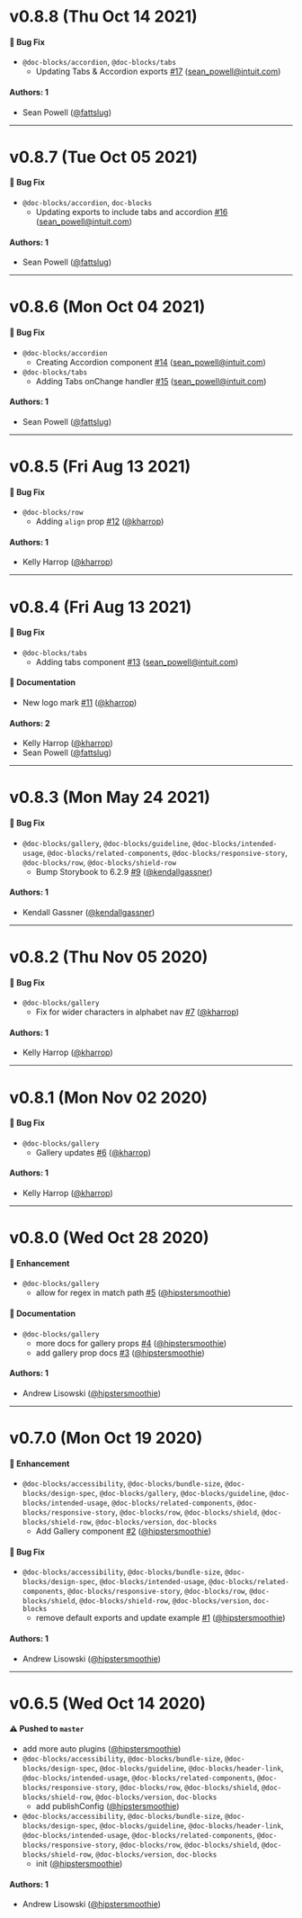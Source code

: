 # v0.8.8 (Thu Oct 14 2021)

#### 🐛 Bug Fix

- `@doc-blocks/accordion`, `@doc-blocks/tabs`
  - Updating Tabs & Accordion exports [#17](https://github.com/intuit/doc-blocks/pull/17) (sean_powell@intuit.com)

#### Authors: 1

- Sean Powell ([@fattslug](https://github.com/fattslug))

---

# v0.8.7 (Tue Oct 05 2021)

#### 🐛 Bug Fix

- `@doc-blocks/accordion`, `doc-blocks`
  - Updating exports to include tabs and accordion [#16](https://github.com/intuit/doc-blocks/pull/16) (sean_powell@intuit.com)

#### Authors: 1

- Sean Powell ([@fattslug](https://github.com/fattslug))

---

# v0.8.6 (Mon Oct 04 2021)

#### 🐛 Bug Fix

- `@doc-blocks/accordion`
  - Creating Accordion component [#14](https://github.com/intuit/doc-blocks/pull/14) (sean_powell@intuit.com)
- `@doc-blocks/tabs`
  - Adding Tabs onChange handler [#15](https://github.com/intuit/doc-blocks/pull/15) (sean_powell@intuit.com)

#### Authors: 1

- Sean Powell ([@fattslug](https://github.com/fattslug))

---

# v0.8.5 (Fri Aug 13 2021)

#### 🐛 Bug Fix

- `@doc-blocks/row`
  - Adding `align` prop [#12](https://github.com/intuit/doc-blocks/pull/12) ([@kharrop](https://github.com/kharrop))

#### Authors: 1

- Kelly Harrop ([@kharrop](https://github.com/kharrop))

---

# v0.8.4 (Fri Aug 13 2021)

#### 🐛 Bug Fix

- `@doc-blocks/tabs`
  - Adding tabs component [#13](https://github.com/intuit/doc-blocks/pull/13) (sean_powell@intuit.com)

#### 📝 Documentation

- New logo mark [#11](https://github.com/intuit/doc-blocks/pull/11) ([@kharrop](https://github.com/kharrop))

#### Authors: 2

- Kelly Harrop ([@kharrop](https://github.com/kharrop))
- Sean Powell ([@fattslug](https://github.com/fattslug))

---

# v0.8.3 (Mon May 24 2021)

#### 🐛 Bug Fix

- `@doc-blocks/gallery`, `@doc-blocks/guideline`, `@doc-blocks/intended-usage`, `@doc-blocks/related-components`, `@doc-blocks/responsive-story`, `@doc-blocks/row`, `@doc-blocks/shield-row`
  - Bump Storybook to 6.2.9 [#9](https://github.com/intuit/doc-blocks/pull/9) ([@kendallgassner](https://github.com/kendallgassner))

#### Authors: 1

- Kendall Gassner ([@kendallgassner](https://github.com/kendallgassner))

---

# v0.8.2 (Thu Nov 05 2020)

#### 🐛 Bug Fix

- `@doc-blocks/gallery`
  - Fix for wider characters in alphabet nav [#7](https://github.com/intuit/doc-blocks/pull/7) ([@kharrop](https://github.com/kharrop))

#### Authors: 1

- Kelly Harrop ([@kharrop](https://github.com/kharrop))

---

# v0.8.1 (Mon Nov 02 2020)

#### 🐛 Bug Fix

- `@doc-blocks/gallery`
  - Gallery updates [#6](https://github.com/intuit/doc-blocks/pull/6) ([@kharrop](https://github.com/kharrop))

#### Authors: 1

- Kelly Harrop ([@kharrop](https://github.com/kharrop))

---

# v0.8.0 (Wed Oct 28 2020)

#### 🚀 Enhancement

- `@doc-blocks/gallery`
  - allow for regex in match path [#5](https://github.com/intuit/doc-blocks/pull/5) ([@hipstersmoothie](https://github.com/hipstersmoothie))

#### 📝 Documentation

- `@doc-blocks/gallery`
  - more docs for gallery props [#4](https://github.com/intuit/doc-blocks/pull/4) ([@hipstersmoothie](https://github.com/hipstersmoothie))
  - add gallery prop docs [#3](https://github.com/intuit/doc-blocks/pull/3) ([@hipstersmoothie](https://github.com/hipstersmoothie))

#### Authors: 1

- Andrew Lisowski ([@hipstersmoothie](https://github.com/hipstersmoothie))

---

# v0.7.0 (Mon Oct 19 2020)

#### 🚀 Enhancement

- `@doc-blocks/accessibility`, `@doc-blocks/bundle-size`, `@doc-blocks/design-spec`, `@doc-blocks/gallery`, `@doc-blocks/guideline`, `@doc-blocks/intended-usage`, `@doc-blocks/related-components`, `@doc-blocks/responsive-story`, `@doc-blocks/row`, `@doc-blocks/shield`, `@doc-blocks/shield-row`, `@doc-blocks/version`, `doc-blocks`
  - Add Gallery component [#2](https://github.com/intuit/doc-blocks/pull/2) ([@hipstersmoothie](https://github.com/hipstersmoothie))

#### 🐛 Bug Fix

- `@doc-blocks/accessibility`, `@doc-blocks/bundle-size`, `@doc-blocks/design-spec`, `@doc-blocks/intended-usage`, `@doc-blocks/related-components`, `@doc-blocks/responsive-story`, `@doc-blocks/row`, `@doc-blocks/shield`, `@doc-blocks/shield-row`, `@doc-blocks/version`, `doc-blocks`
  - remove default exports and update example [#1](https://github.com/intuit/doc-blocks/pull/1) ([@hipstersmoothie](https://github.com/hipstersmoothie))

#### Authors: 1

- Andrew Lisowski ([@hipstersmoothie](https://github.com/hipstersmoothie))

---

# v0.6.5 (Wed Oct 14 2020)

#### ⚠️ Pushed to `master`

- add more auto plugins ([@hipstersmoothie](https://github.com/hipstersmoothie))
- `@doc-blocks/accessibility`, `@doc-blocks/bundle-size`, `@doc-blocks/design-spec`, `@doc-blocks/guideline`, `@doc-blocks/header-link`, `@doc-blocks/intended-usage`, `@doc-blocks/related-components`, `@doc-blocks/responsive-story`, `@doc-blocks/row`, `@doc-blocks/shield`, `@doc-blocks/shield-row`, `@doc-blocks/version`, `doc-blocks`
  - add publishConfig ([@hipstersmoothie](https://github.com/hipstersmoothie))
- `@doc-blocks/accessibility`, `@doc-blocks/bundle-size`, `@doc-blocks/design-spec`, `@doc-blocks/guideline`, `@doc-blocks/header-link`, `@doc-blocks/intended-usage`, `@doc-blocks/related-components`, `@doc-blocks/responsive-story`, `@doc-blocks/row`, `@doc-blocks/shield`, `@doc-blocks/shield-row`, `@doc-blocks/version`, `doc-blocks`
  - init ([@hipstersmoothie](https://github.com/hipstersmoothie))

#### Authors: 1

- Andrew Lisowski ([@hipstersmoothie](https://github.com/hipstersmoothie))
